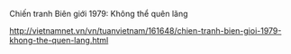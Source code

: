 Chiến tranh Biên giới 1979: Không thể quên lãng

http://vietnamnet.vn/vn/tuanvietnam/161648/chien-tranh-bien-gioi-1979-khong-the-quen-lang.html
